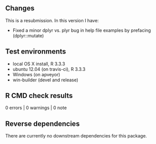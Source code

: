 ## Changes

This is a resubmission. In this version I have:

- Fixed a minor dplyr vs. plyr bug in help file examples by prefacing (dplyr::mutate)

## Test environments

* local OS X install, R 3.3.3
* ubuntu 12.04 (on travis-ci), R 3.3.3
* Windows (on apveyor)
* win-builder (devel and release)

## R CMD check results

0 errors | 0 warnings | 0 note


## Reverse dependencies

There are currently no downstream dependencies for this package.

